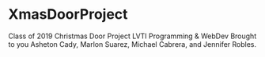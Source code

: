 # XmasDoorProject
Class of 2019 Christmas Door Project LVTI Programming &amp; WebDev 
Brought to you Asheton Cady,
Marlon Suarez,
Michael Cabrera,
and
Jennifer Robles.


